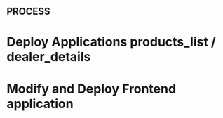 ## PROCESS


# Deploy Applications products_list / dealer_details


# Modify and Deploy Frontend application